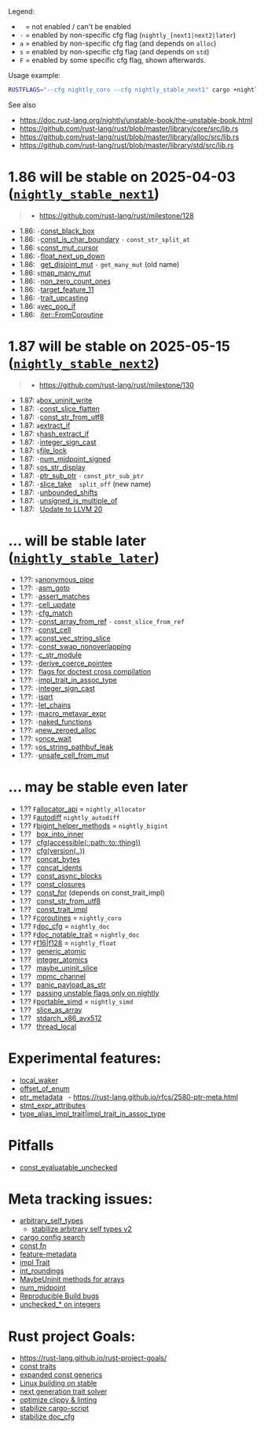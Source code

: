 

Legend:
- ` ` = not enabled / can't be enabled
- `·` = enabled by non-specific cfg flag (`nightly_[next1|next2|later`)
- `a` = enabled by non-specific cfg flag (and depends on `alloc`)
- `s` = enabled by non-specific cfg flag (and depends on `std`)
- `F` = enabled by some specific cfg flag, shown afterwards.

Usage example:
```sh
RUSTFLAGS="--cfg nightly_coro --cfg nightly_stable_next1" cargo +nightly b
```

See also
- <https://doc.rust-lang.org/nightly/unstable-book/the-unstable-book.html>
- <https://github.com/rust-lang/rust/blob/master/library/core/src/lib.rs>
- <https://github.com/rust-lang/rust/blob/master/library/alloc/src/lib.rs>
- <https://github.com/rust-lang/rust/blob/master/library/std/src/lib.rs>

# 1.86 will be stable on 2025-04-03 ([`nightly_stable_next1`](https://releases.rs/docs/1.86.0/))
> - <https://github.com/rust-lang/rust/milestone/128>

- 1.86: `·`[const_black_box](https://github.com/rust-lang/rust/pull/135414)
- 1.86: `·`[const_is_char_boundary](https://github.com/rust-lang/rust/pull/134016)
       `·` `const_str_split_at`
- 1.86: `s`[const_mut_cursor](https://github.com/rust-lang/rust/pull/136634)
- 1.86: `·`[float_next_up_down](https://github.com/rust-lang/rust/pull/135661)
- 1.86: ` `[get_disjoint_mut](https://github.com/rust-lang/rust/pull/134633)
        `·` `get_many_mut` (old name)
- 1.86: `s`[map_many_mut](https://github.com/rust-lang/rust/pull/136152)
- 1.86: `·`[non_zero_count_ones](https://github.com/rust-lang/rust/pull/136663)
- 1.86: `·`[target_feature_11](https://github.com/rust-lang/rust/pull/134090)
- 1.86: `·`[trait_upcasting](https://github.com/rust-lang/rust/pull/134367)
- 1.86: `a`[vec_pop_if](https://github.com/rust-lang/rust/pull/135488)
- 1.86: ` `[iter::FromCoroutine](https://github.com/rust-lang/rust/pull/135687)

# 1.87 will be stable on 2025-05-15 ([`nightly_stable_next2`](https://releases.rs/docs/1.87.0/))
> - <https://github.com/rust-lang/rust/milestone/130>

- 1.87: `a`[box_uninit_write](https://github.com/rust-lang/rust/pull/137850)
- 1.87: `·`[const_slice_flatten](https://github.com/rust-lang/rust/pull/134995)
- 1.87: `·`[const_str_from_utf8](https://github.com/rust-lang/rust/pull/136668)
- 1.87: `a`[extract_if](https://github.com/rust-lang/rust/pull/137109)
- 1.87: `s`[hash_extract_if](https://github.com/rust-lang/rust/pull/134655)
- 1.87: `·`[integer_sign_cast](https://github.com/rust-lang/rust/pull/137026)
- 1.87: `s`[file_lock](https://github.com/rust-lang/rust/pull/136794)
- 1.87: `·`[num_midpoint_signed](https://github.com/rust-lang/rust/pull/134340)
- 1.87: `s`[os_str_display](https://github.com/rust-lang/rust/pull/137336)
- 1.87: `·`[ptr_sub_ptr](https://github.com/rust-lang/rust/pull/137121)
        `·` `const_ptr_sub_ptr`
- 1.87: `·`[slice_take](https://github.com/rust-lang/rust/pull/137829)
        ` ` `split_off` (new name)
- 1.87: `·`[unbounded_shifts](https://github.com/rust-lang/rust/pull/137393)
- 1.87: `·`[unsigned_is_multiple_of](https://github.com/rust-lang/rust/pull/137383)
- 1.87: ` `[Update to LLVM 20](https://github.com/rust-lang/rust/pull/135763)

# … will be stable later ([`nightly_stable_later`](https://releases.rs/#ongoing-stabilization-prs))

- 1.??: `s`[anonymous_pipe](https://github.com/rust-lang/rust/pull/135822)
- 1.??: `·`[asm_goto](https://github.com/rust-lang/rust/pull/133870)
- 1.??: `·`[assert_matches](https://github.com/rust-lang/rust/pull/137487)
- 1.??: `·`[cell_update](https://github.com/rust-lang/rust/pull/134446)
- 1.??: `·`[cfg_match](https://github.com/rust-lang/rust/issues/115585)
- 1.??: `·`[const_array_from_ref](https://github.com/rust-lang/rust/issues/90206)
        `·` `const_slice_from_ref`
- 1.??: `·`[const_cell](https://github.com/rust-lang/rust/pull/137928)
- 1.??: `a`[const_vec_string_slice](https://github.com/rust-lang/rust/pull/137319)
- 1.??: `·`[const_swap_nonoverlapping](https://github.com/rust-lang/rust/pull/137280)
- 1.??: `·`[c_str_module](https://github.com/rust-lang/rust/pull/137439)
- 1.??: `·`[derive_coerce_pointee](https://github.com/rust-lang/rust/pull/133820)
- 1.??: ` `[flags for doctest cross compilation](https://github.com/rust-lang/rust/pull/137096)
- 1.??: `·`[impl_trait_in_assoc_type](https://github.com/rust-lang/rust/pull/120700)
- 1.??: `·`[integer_sign_cast](https://github.com/rust-lang/rust/pull/137026)
- 1.??: `·`[isqrt](https://github.com/rust-lang/rust/pull/131391)
- 1.??: `·`[let_chains](https://github.com/rust-lang/rust/pull/132833)
- 1.??: `·`[macro_metavar_expr](https://github.com/rust-lang/rust/pull/122808)
- 1.??: `·`[naked_functions](https://github.com/rust-lang/rust/pull/134213)
- 1.??: `a`[new_zeroed_alloc](https://github.com/rust-lang/rust/issues/129396)
- 1.??: `s`[once_wait](https://github.com/rust-lang/rust/pull/136360)
- 1.??: `s`[os_string_pathbuf_leak](https://github.com/rust-lang/rust/pull/137992)
- 1.??: `·`[unsafe_cell_from_mut](https://github.com/rust-lang/rust/pull/131261)

# … may be stable even later

- 1.?? `F`[allocator_api](https://github.com/rust-lang/rust/issues/32838)
        = `nightly_allocator`
- 1.?? `F`[autodiff](https://github.com/rust-lang/rust/issues/124509)
          `nightly_autodiff`
- 1.?? `F`[bigint_helper_methods](https://github.com/rust-lang/rust/issues/85532)
        = `nightly_bigint`
- 1.?? ` `[box_into_inner](https://github.com/rust-lang/rust/issues/80437)
- 1.?? ` `[cfg(accessible(::path::to::thing))](https://github.com/rust-lang/rust/issues/64797)
- 1.?? ` `[cfg(version(..))](https://github.com/rust-lang/rust/issues/64796)
- 1.?? ` `[concat_bytes](https://github.com/rust-lang/rust/issues/87555)
- 1.?? ` `[concat_idents](https://github.com/rust-lang/rust/issues/29599)
- 1.?? ` `[const_async_blocks](https://github.com/rust-lang/rust/issues/85368)
- 1.?? ` `[const_closures](https://github.com/rust-lang/rust/issues/106003)
- 1.?? ` `[const_for](https://github.com/rust-lang/rust/issues/87575)
          (depends on const_trait_impl)
- 1.?? ` `[const_str_from_utf8](https://github.com/rust-lang/rust/issues/91006)
- 1.?? ` `[const_trait_impl](https://github.com/rust-lang/rust/issues/67792)
- 1.?? `F`[coroutines](https://github.com/rust-lang/rust/issues/43122)
        = `nightly_coro`
- 1.?? `F`[doc_cfg](https://github.com/rust-lang/rust/issues/43781)
        = `nightly_doc`
- 1.?? `F`[doc_notable_trait](https://github.com/rust-lang/rust/issues/45040)
        = `nightly_doc`
- 1.?? `F`[f16|f128](https://github.com/rust-lang/rust/issues/116909)
        = `nightly_float`
- 1.?? ` `[generic_atomic](https://github.com/rust-lang/rust/issues/130539)
- 1.?? ` `[integer_atomics](https://github.com/rust-lang/rust/issues/99069)
- 1.?? ` `[maybe_uninit_slice](https://github.com/rust-lang/rust/issues/63569)
- 1.?? ` `[mpmc_channel](https://github.com/rust-lang/rust/issues/126840)
- 1.?? ` `[panic_payload_as_str](https://github.com/rust-lang/rust/issues/125175)
- 1.?? ` `[passing unstable flags only on nightly](https://github.com/rust-lang/cargo/issues/14733)
- 1.?? `F`[portable_simd](https://github.com/rust-lang/rust/issues/86656)
        = `nightly_simd`
- 1.?? ` `[slice_as_array](https://github.com/rust-lang/rust/issues/133508)
- 1.?? ` `[stdarch_x86_avx512](https://github.com/rust-lang/rust/issues/111137)
- 1.?? ` `[thread_local](https://github.com/rust-lang/rust/issues/29594)

# Experimental features:
- [local_waker](https://github.com/rust-lang/rust/issues/118959)
- [offset_of_enum](https://github.com/rust-lang/rust/issues/120141)
- [ptr_metadata](https://github.com/rust-lang/rust/issues/81513)
 ` `- <https://rust-lang.github.io/rfcs/2580-ptr-meta.html>
- [stmt_expr_attributes](https://github.com/rust-lang/rust/issues/15701)
- [type_alias_impl_trait|impl_trait_in_assoc_type](https://github.com/rust-lang/rust/issues/63063)

# Pitfalls
- [const_evaluatable_unchecked](https://github.com/rust-lang/rust/issues/76200)

# Meta tracking issues:
- [arbitrary_self_types](https://github.com/rust-lang/rust/issues/44874)
  - [stabilize arbitrary self types v2](https://github.com/rust-lang/rust/pull/135881)
- [cargo config search](https://github.com/rust-lang/cargo/issues/9769)
- [const fn](https://github.com/rust-lang/rust/issues/57563)
- [feature-metadata](https://github.com/rust-lang/cargo/issues/14157)
- [impl Trait](https://github.com/rust-lang/rust/issues/63066)
- [int_roundings](https://github.com/rust-lang/rust/issues/88581)
- [MaybeUninit methods for arrays](https://github.com/rust-lang/rust/issues/96097)
- [num_midpoint](https://github.com/rust-lang/rust/issues/110840)
- [Reproducible Build bugs](https://github.com/rust-lang/rust/issues/129080)
- [unchecked_* on integers](https://github.com/rust-lang/rust/issues/85122)

# Rust project Goals:
- <https://rust-lang.github.io/rust-project-goals/>
- [const traits](https://github.com/rust-lang/rust-project-goals/issues/106)
- [expanded const generics](https://github.com/rust-lang/rust-project-goals/issues/100)
- [Linux building on stable](https://github.com/rust-lang/rust-project-goals/issues/116)
- [next generation trait solver](https://github.com/rust-lang/rust-project-goals/issues/113)
- [optimize clippy & linting](https://github.com/rust-lang/rust-project-goals/issues/114)
- [stabilize cargo-script](https://github.com/rust-lang/rust-project-goals/issues/119)
- [stabilize doc_cfg](https://github.com/rust-lang/rust-project-goals/issues/120)

